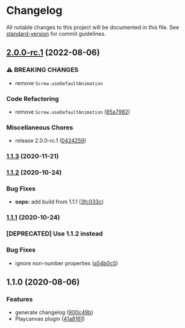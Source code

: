 # Changelog

All notable changes to this project will be documented in this file. See [standard-version](https://github.com/conventional-changelog/standard-version) for commit guidelines.

## [2.0.0-rc.1](https://github.com/Disorrder/screw/compare/v1.1.3...v2.0.0-rc.1) (2022-08-06)


### ⚠ BREAKING CHANGES

* remove `Screw.useDefaultAnimation`

### Code Refactoring

* remove `Screw.useDefaultAnimation` ([85a7982](https://github.com/Disorrder/screw/commit/85a79823f63cc58ca908a397f8c6979f52c419c9))


### Miscellaneous Chores

* release 2.0.0-rc.1 ([0424259](https://github.com/Disorrder/screw/commit/0424259e3caa946b4d658661ce056b830c5c5220))

### [1.1.3](https://github.com/Disorrder/screw/compare/v1.1.2...v1.1.3) (2020-11-21)

### [1.1.2](https://github.com/Disorrder/screw/compare/v1.1.1...v1.1.2) (2020-10-24)


### Bug Fixes

* **oops:** add build from 1.1.1 ([3fc033c](https://github.com/Disorrder/screw/commit/3fc033c41e0666f290a986d562f6356293bc5238))

### [1.1.1](https://github.com/Disorrder/screw/compare/v1.1.0...v1.1.1) (2020-10-24)
### [DEPRECATED] Use 1.1.2 instead

### Bug Fixes

* ignore non-number properties ([a54b0c5](https://github.com/Disorrder/screw/commit/a54b0c5c8b4f6729791c15af9e9c4d9b643a0ee6))

## 1.1.0 (2020-08-06)


### Features

* generate changelog ([900c49b](https://github.com/Disorrder/screw/commit/900c49bced1a81580e7016392685ce760f7dd2d7))
* Playcanvas plugin ([41a8161](https://github.com/Disorrder/screw/commit/41a8161267df47faa92acebad02f67a77565bcd0))
